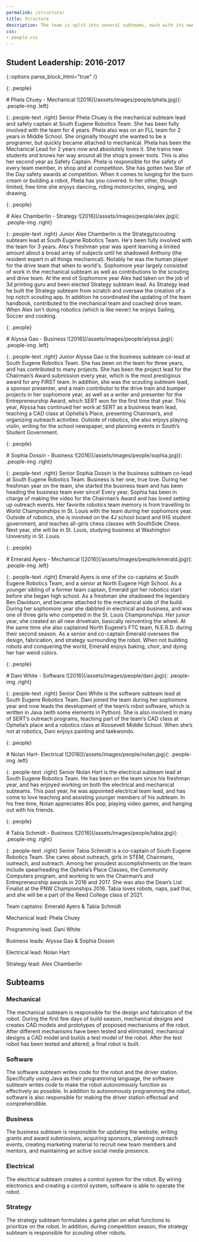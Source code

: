 ```yaml
---
permalink: /structure/
title: Structure
description: The team is split into several subteams, each with its own specialty.
css:
- people.css
---
```


## Student Leadership: 2016-2017
{::options parse_block_html="true" /}

{: .people}
<div>
# Phela Chuey - Mechanical
![2016](/assets/images/people/phela.jpg){: .people-img .left}

{: .people-text .right}
Senior Phela Chuey is the mechanical subteam lead and safety captain at
South Eugene Robotics Team. She has been fully involved with the team for 4 years. Phela also was on
an FLL team for 2 years in Middle School. She originally thought she wanted to be a programer, but
quickly became attached to mechanical. Phela has been the Mechanical Lead for 2 years now and
absolutely loves it. She trains new students and knows her way around all the shop’s power tools.
This is also her second year as Safety Captain. Phela is responsible for the safety of every team
member, in shop and at competition. She has gotten two Star of the Day safety awards at competition.
When it comes to lunging for the burn cream or building a robot, Phela has you covered. In her
other, though limited, free time she enjoys dancing, riding motorcycles, singing, and drawing.
</div>

{: .people}
<div>
# Alex Chamberlin - Strategy
![2016](/assets/images/people/alex.jpg){: .people-img .right}

{: .people-text .right}
Junior Alex Chamberlin is the Strategy/scouting subteam lead at South Eugene Robotics Team. He's
been fully involved with the team for 3 years. Alex's freshman year was spent learning a limited
amount about a broad array of subjects until he shadowed Anthony (the resident expert in all things
mechanical). Notably he was the human player for the drive team that when to world's. Sophomore year
largely consisted of work in the mechanical subteam as well as contributions to the scouting and
drive team. At the end of Sophomore year Alex had taken on the job of 3d printing guru and been
elected Strategy subteam lead. As Strategy lead he built the Strategy subteam from scratch and
oversaw the creation of a top notch scouting app. In addition he coordinated the updating of the
team handbook, contributed to the mechanical team and coached drive team. When Alex isn't doing
robotics (which is like never) he enjoys Sailing, Soccer and cooking.
</div>

{: .people}
<div>
# Alyssa Gao - Business
![2016](/assets/images/people/alyssa.jpg){: .people-img .left}

{: .people-text .right}
Junior Alyssa Gao is the business subteam co-lead at South Eugene Robotics Team. She has been on
the team for three years, and has contributed to many projects. She has been the project lead for
the Chairman’s Award submission every year, which is the most prestigious award for any FIRST
team. In addition, she was the scouting subteam lead, a sponsor presenter, and a main contributor
to the drive train and bumper projects in her sophomore year, as well as a writer and presenter
for the Entrepreneurship Award, which SERT won for the first time that year. This year, Alyssa
has continued her work at SERT as a business team lead, teaching a CAD class at Ophelia’s Place,
presenting Chairman’s, and organizing outreach activities. Outside of robotics, she also enjoys
playing violin, writing for the school newspaper, and planning events in South’s Student
Government.
</div>

{: .people}
<div>
# Sophia Dossin - Business
![2016](/assets/images/people/sophia.jpg){: .people-img .right}

{: .people-text .right}
Senior Sophia Dossin is the business subteam co-lead at South Eugene Robotics Team. Business is
her one, true love. During her freshman year on the team, she started the business team and has
been heading the business team ever since! Every year, Sophia has been in charge of making the
video for the Chairman’s Award and has loved setting up outreach events. Her favorite robotics team
memory is from travelling to World Championships in St. Louis with the team during her sophomore
year. Outside of robotics, she is involved on the 4J school board and IHS student government, and
teaches all-girls chess classes with SouthSide Chess. Next year, she will be in St. Louis, studying
business at Washington University in St. Louis.
</div>

{: .people}
<div>
# Emerald Ayers - Mechanical
![2016](/assets/images/people/emerald.jpg){: .people-img .left}

{: .people-text .right}
Emerald Ayers is one of the co-captains at South Eugene Robotics Team, and
a senior at North Eugene High School. As a younger sibling of a former team captain, Emerald got
her robotics start before she began high school. As a freshman she shadowed the legendary Ben
Davidson, and became attached to the mechanical side of the build. During her sophomore year she
dabbled in electrical and business, and was one of three girls who competed in the St. Louis
Championships. Her junior year, she created an all new drivetrain, basically reinventing the wheel.
At the same time she also captained North Eugene’s FTC team, N.E.R.D. during their second season.
As a senior and co-captain Emerald oversees the design, fabrication, and strategy surrounding the
robot. When not building robots and conquering the world, Emerald enjoys baking, choir, and dying
her hair weird colors. </div>

{: .people}
<div>
# Dani White - Software
![2016](/assets/images/people/dani.jpg){: .people-img .right}

{: .people-text .right}
 Senior Dani White is the software subteam lead at South Eugene Robotics Team. Dani joined the team
during her sophomore year and now leads the development of the team’s robot software, which is
written in Java (with some elements in Python). She is also involved in many of SERT’s outreach
programs, teaching part of the team’s CAD class at Ophelia’s place and a robotics class at
Roosevelt Middle School. When she’s not at robotics, Dani enjoys painting and taekwondo.
</div>

{: .people}
<div>
# Nolan Hart- Electrical
![2016](/assets/images/people/nolan.jpg){: .people-img .left}

{: .people-text .right}
 Senior Nolan Hart is the electrical subteam lead at South Eugene Robotics Team. He has been on the
team since his freshman year, and has enjoyed working on both the electrical and mechanical
subteams. This past year, he was appointed electrical team lead, and has come to love teaching and
assisting younger members of his subteam. In his free time, Nolan appreciates 80s pop, playing
video games, and hanging out with his friends.
</div>

{: .people}
<div>
# Tabia Schmidt - Business
![2016](/assets/images/people/tabia.jpg){: .people-img .right}

{: .people-text .right}
Senior Tabia Schmidt is a co-captain of South Eugene Robotics Team. She cares about outreach,
girls in STEM, Chairmans, outreach, and outreach. Among her proudest accomplishments on the team
include spearheading the Ophelia’s Place Classes, the Community Computers program, and working to
win the Chairman’s and Entrepreneurship awards in 2016 and 2017. She was also the Dean’s List
Finalist at the PNW Championships 2016.  Tabia loves robots, naps, pad thai, and she will be a part
of the Reed College class of 2021.  
</div>

Team captains: Emerald Ayers & Tabia Schmidt

Mechanical lead: Phela Chuey

Programming lead: Dani White

Business leads: Alyssa Gao & Sophia Dossin

Electrical lead: Nolan Hart

Strategy lead: Alex Chamberlin


## Subteams

### Mechanical
The mechanical subteam is responsible for the design and fabrication of the
robot. During the first few days of build season, mechanical designs and
creates CAD models and prototypes of proposed mechanisms of the robot. After
different mechanisms have been tested and eliminated, mechanical designs a CAD
model and builds a test model of the robot. After the test robot has been
tested and altered, a final robot is built.

### Software
The software subteam writes code for the robot and the driver station.
Specifically using Java as their programming language, the software subteam
writes code to make the robot autonomously function as effectively as possible.
In addition to autonomously programming the robot, software is also responsible
for making the driver station effectual and comprehendible.

### Business
The business subteam is responsible for updating the website, writing grants
and award submissions, acquiring sponsors, planning outreach events, creating
marketing material to recruit new team members and mentors, and maintaining an
active social media presence.

### Electrical
The electrical subteam creates a control system for the robot. By wiring
electronics and creating a control system, software is able to operate the
robot.

### Strategy
The strategy subteam formulates a game plan on what functions to prioritize on
the robot. In addition, during competition season, the strategy subteam is
responsible for scouting other robots.
